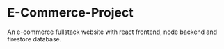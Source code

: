 # E-Commerce-Project
An e-commerce fullstack website with react frontend, node backend and firestore database.  
